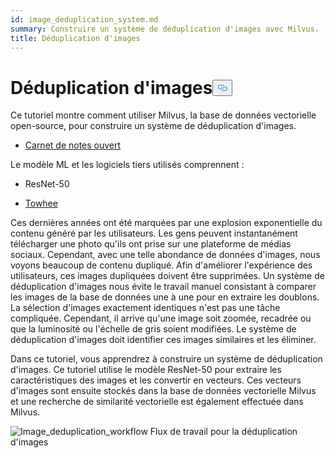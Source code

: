 ```yaml
---
id: image_deduplication_system.md
summary: Construire un système de déduplication d'images avec Milvus.
title: Déduplication d'images
---
```

<h1 id="Image-Deduplication" class="common-anchor-header">Déduplication d'images<button data-href="#Image-Deduplication" class="anchor-icon" translate="no">
      <svg translate="no"
        aria-hidden="true"
        focusable="false"
        height="20"
        version="1.1"
        viewBox="0 0 16 16"
        width="16"
      >
        <path
          fill="#0092E4"
          fill-rule="evenodd"
          d="M4 9h1v1H4c-1.5 0-3-1.69-3-3.5S2.55 3 4 3h4c1.45 0 3 1.69 3 3.5 0 1.41-.91 2.72-2 3.25V8.59c.58-.45 1-1.27 1-2.09C10 5.22 8.98 4 8 4H4c-.98 0-2 1.22-2 2.5S3 9 4 9zm9-3h-1v1h1c1 0 2 1.22 2 2.5S13.98 12 13 12H9c-.98 0-2-1.22-2-2.5 0-.83.42-1.64 1-2.09V6.25c-1.09.53-2 1.84-2 3.25C6 11.31 7.55 13 9 13h4c1.45 0 3-1.69 3-3.5S14.5 6 13 6z"
        ></path>
      </svg>
    </button></h1><p>Ce tutoriel montre comment utiliser Milvus, la base de données vectorielle open-source, pour construire un système de déduplication d'images.</p>
<ul>
<li><a href="https://github.com/towhee-io/examples/blob/main/image/image_deduplication/image_deduplication.ipynb">Carnet de notes ouvert</a></li>
</ul>
<p>Le modèle ML et les logiciels tiers utilisés comprennent :</p>
<ul>
<li><p>ResNet-50</p></li>
<li><p><a href="https://www.google.com/url?sa=t&amp;rct=j&amp;q=&amp;esrc=s&amp;source=web&amp;cd=&amp;cad=rja&amp;uact=8&amp;ved=2ahUKEwjm8-KEjtj7AhVPcGwGHapPB40QFnoECAgQAQ&amp;url=https%3A%2F%2Ftowhee.io%2F&amp;usg=AOvVaw37IzMMiyxGtj82K7O4fInn">Towhee</a></p></li>
</ul>
<p>Ces dernières années ont été marquées par une explosion exponentielle du contenu généré par les utilisateurs. Les gens peuvent instantanément télécharger une photo qu'ils ont prise sur une plateforme de médias sociaux. Cependant, avec une telle abondance de données d'images, nous voyons beaucoup de contenu dupliqué. Afin d'améliorer l'expérience des utilisateurs, ces images dupliquées doivent être supprimées. Un système de déduplication d'images nous évite le travail manuel consistant à comparer les images de la base de données une à une pour en extraire les doublons. La sélection d'images exactement identiques n'est pas une tâche compliquée. Cependant, il arrive qu'une image soit zoomée, recadrée ou que la luminosité ou l'échelle de gris soient modifiées. Le système de déduplication d'images doit identifier ces images similaires et les éliminer.</p>
<p>Dans ce tutoriel, vous apprendrez à construire un système de déduplication d'images. Ce tutoriel utilise le modèle ResNet-50 pour extraire les caractéristiques des images et les convertir en vecteurs. Ces vecteurs d'images sont ensuite stockés dans la base de données vectorielle Milvus et une recherche de similarité vectorielle est également effectuée dans Milvus.</p>
<p>
  
   <span class="img-wrapper"> <img translate="no" src="/docs/v2.4.x/assets/image_deduplication.png" alt="Image_deduplication_workflow" class="doc-image" id="image_deduplication_workflow" />
   </span> <span class="img-wrapper"> <span>Flux de travail pour la déduplication d'images</span> </span></p>
